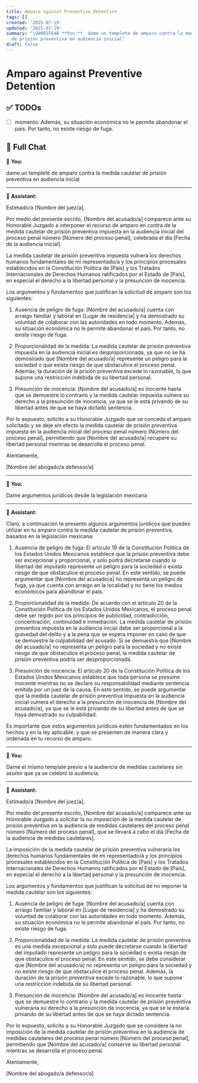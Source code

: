 ```yaml
---
title: Amparo against Preventive Detention
tags: []
created: '2025-07-19'
updated: '2025-07-19'
summary: "\U0001F64B **You:**  dame un templete de amparo contra la medida cautelar
  de prisión preventiva en audiencia inicial"
draft: false
---
```


# Amparo against Preventive Detention

## ✅ TODOs
- [ ] momento. Además, su situación económica no le permite abandonar el país. Por tanto, no existe riesgo de fuga.

## 🧠 Full Chat

🙋 **You:**

dame un templete de amparo contra la medida cautelar de prisión preventiva en audiencia inicial

---

🤖 **Assistant:**

Estimado/a [Nombre del juez/a],

Por medio del presente escrito, [Nombre del acusado/a] comparece ante su Honorable Juzgado a interponer el recurso de amparo en contra de la medida cautelar de prisión preventiva impuesta en la audiencia inicial del proceso penal número [Número del proceso penal], celebrada el día [Fecha de la audiencia inicial].

La medida cautelar de prisión preventiva impuesta vulnera los derechos humanos fundamentales de mi representado/a y los principios procesales establecidos en la Constitución Política de [País] y los Tratados Internacionales de Derechos Humanos ratificados por el Estado de [País], en especial el derecho a la libertad personal y la presunción de inocencia.

Los argumentos y fundamentos que justifican la solicitud de amparo son los siguientes:

1. Ausencia de peligro de fuga: [Nombre del acusado/a] cuenta con arraigo familiar y laboral en [Lugar de residencia] y ha demostrado su voluntad de colaborar con las autoridades en todo momento. Además, su situación económica no le permite abandonar el país. Por tanto, no existe riesgo de fuga.

2. Proporcionalidad de la medida: La medida cautelar de prisión preventiva impuesta en la audiencia inicial es desproporcionada, ya que no se ha demostrado que [Nombre del acusado/a] represente un peligro para la sociedad o que exista riesgo de que obstaculice el proceso penal. Además, la duración de la prisión preventiva excede lo razonable, lo que supone una restricción indebida de su libertad personal.

3. Presunción de inocencia: [Nombre del acusado/a] es inocente hasta que se demuestre lo contrario y la medida cautelar impuesta vulnera su derecho a la presunción de inocencia, ya que se le está privando de su libertad antes de que se haya dictado sentencia.

Por lo expuesto, solicito a su Honorable Juzgado que se conceda el amparo solicitado y se deje sin efecto la medida cautelar de prisión preventiva impuesta en la audiencia inicial del proceso penal número [Número del proceso penal], permitiendo que [Nombre del acusado/a] recupere su libertad personal mientras se desarrolla el proceso penal.

Atentamente,

[Nombre del abogado/a defensor/a]

---

🙋 **You:**

Dame argumentos jurídicos desde la legislación mexicana

---

🤖 **Assistant:**

Claro, a continuación te presento algunos argumentos jurídicos que puedes utilizar en tu amparo contra la medida cautelar de prisión preventiva, basados en la legislación mexicana:

1. Ausencia de peligro de fuga: El artículo 19 de la Constitución Política de los Estados Unidos Mexicanos establece que la prisión preventiva debe ser excepcional y proporcional, y solo podrá decretarse cuando la libertad del imputado represente un peligro para la sociedad o exista riesgo de que obstaculice el proceso penal. En este sentido, se puede argumentar que [Nombre del acusado/a] no representa un peligro de fuga, ya que cuenta con arraigo en la localidad y no tiene los medios económicos para abandonar el país.

2. Proporcionalidad de la medida: De acuerdo con el artículo 20 de la Constitución Política de los Estados Unidos Mexicanos, el proceso penal debe ser regido por los principios de publicidad, contradicción, concentración, continuidad e inmediación. La medida cautelar de prisión preventiva impuesta en la audiencia inicial debe ser proporcional a la gravedad del delito y a la pena que se espera imponer en caso de que se demuestre la culpabilidad del acusado. Si se demuestra que [Nombre del acusado/a] no representa un peligro para la sociedad y no existe riesgo de que obstaculice el proceso penal, la medida cautelar de prisión preventiva podría ser desproporcionada.

3. Presunción de inocencia: El artículo 20 de la Constitución Política de los Estados Unidos Mexicanos establece que toda persona se presume inocente mientras no se declare su responsabilidad mediante sentencia emitida por un juez de la causa. En este sentido, se puede argumentar que la medida cautelar de prisión preventiva impuesta en la audiencia inicial vulnera el derecho a la presunción de inocencia de [Nombre del acusado/a], ya que se le está privando de su libertad antes de que se haya demostrado su culpabilidad. 

Es importante que estos argumentos jurídicos estén fundamentados en los hechos y en la ley aplicable, y que se presenten de manera clara y ordenada en tu recurso de amparo.

---

🙋 **You:**

Dame el mismo template previo a la audiencia de medidas cautelares sin asumir que ya se celebró la audiencia.

---

🤖 **Assistant:**

Estimado/a [Nombre del juez/a],

Por medio del presente escrito, [Nombre del acusado/a] comparece ante su Honorable Juzgado a solicitar la no imposición de la medida cautelar de prisión preventiva en la audiencia de medidas cautelares del proceso penal número [Número del proceso penal], que se llevará a cabo el día [Fecha de la audiencia de medidas cautelares].

La imposición de la medida cautelar de prisión preventiva vulneraría los derechos humanos fundamentales de mi representado/a y los principios procesales establecidos en la Constitución Política de [País] y los Tratados Internacionales de Derechos Humanos ratificados por el Estado de [País], en especial el derecho a la libertad personal y la presunción de inocencia.

Los argumentos y fundamentos que justifican la solicitud de no imponer la medida cautelar son los siguientes:

1. Ausencia de peligro de fuga: [Nombre del acusado/a] cuenta con arraigo familiar y laboral en [Lugar de residencia] y ha demostrado su voluntad de colaborar con las autoridades en todo momento. Además, su situación económica no le permite abandonar el país. Por tanto, no existe riesgo de fuga.

2. Proporcionalidad de la medida: La medida cautelar de prisión preventiva es una medida excepcional y solo puede decretarse cuando la libertad del imputado represente un peligro para la sociedad o exista riesgo de que obstaculice el proceso penal. En este sentido, se debe considerar que [Nombre del acusado/a] no representa un peligro para la sociedad y no existe riesgo de que obstaculice el proceso penal. Además, la duración de la prisión preventiva excede lo razonable, lo que supone una restricción indebida de su libertad personal.

3. Presunción de inocencia: [Nombre del acusado/a] es inocente hasta que se demuestre lo contrario y la medida cautelar de prisión preventiva vulneraría su derecho a la presunción de inocencia, ya que se le estaría privando de su libertad antes de que se haya dictado sentencia.

Por lo expuesto, solicito a su Honorable Juzgado que se considere la no imposición de la medida cautelar de prisión preventiva en la audiencia de medidas cautelares del proceso penal número [Número del proceso penal], permitiendo que [Nombre del acusado/a] conserve su libertad personal mientras se desarrolla el proceso penal.

Atentamente,

[Nombre del abogado/a defensor/a]